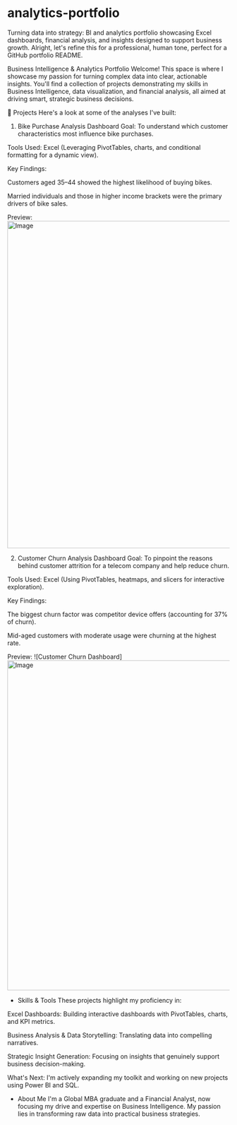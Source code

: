 # analytics-portfolio
Turning data into strategy: BI and analytics portfolio showcasing Excel dashboards, financial analysis, and insights designed to support business growth.
Alright, let's refine this for a professional, human tone, perfect for a GitHub portfolio README.

Business Intelligence & Analytics Portfolio
Welcome! This space is where I showcase my passion for turning complex data into clear, actionable insights. You'll find a collection of projects demonstrating my skills in Business Intelligence, data visualization, and financial analysis, all aimed at driving smart, strategic business decisions.

📂 Projects
Here's a look at some of the analyses I've built:

1. Bike Purchase Analysis Dashboard
Goal: To understand which customer characteristics most influence bike purchases.

Tools Used: Excel (Leveraging PivotTables, charts, and conditional formatting for a dynamic view).

Key Findings:

Customers aged 35–44 showed the highest likelihood of buying bikes.

Married individuals and those in higher income brackets were the primary drivers of bike sales.

Preview:
<img width="1763" height="741" alt="Image" src="https://github.com/user-attachments/assets/17b72cbd-e481-4499-82a5-bf35f6726de1" />

2. Customer Churn Analysis Dashboard
Goal: To pinpoint the reasons behind customer attrition for a telecom company and help reduce churn.

Tools Used: Excel (Using PivotTables, heatmaps, and slicers for interactive exploration).

Key Findings:

The biggest churn factor was competitor device offers (accounting for 37% of churn).

Mid-aged customers with moderate usage were churning at the highest rate.

Preview:
![Customer Churn Dashboard] <img width="1523" height="747" alt="Image" src="https://github.com/user-attachments/assets/20270e1b-d52f-41f6-998b-b6c34a6192f7" />


- Skills & Tools
These projects highlight my proficiency in:

Excel Dashboards: Building interactive dashboards with PivotTables, charts, and KPI metrics.

Business Analysis & Data Storytelling: Translating data into compelling narratives.

Strategic Insight Generation: Focusing on insights that genuinely support business decision-making.

What's Next: I'm actively expanding my toolkit and working on new projects using Power BI and SQL.

- About Me
I'm a Global MBA graduate and a Financial Analyst, now focusing my drive and expertise on Business Intelligence. My passion lies in transforming raw data into practical business strategies.
